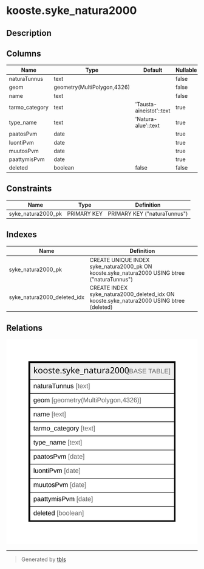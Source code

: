 # kooste.syke_natura2000

## Description

## Columns

| Name | Type | Default | Nullable | Children | Parents | Comment |
| ---- | ---- | ------- | -------- | -------- | ------- | ------- |
| naturaTunnus | text |  | false |  |  |  |
| geom | geometry(MultiPolygon,4326) |  | false |  |  |  |
| name | text |  | false |  |  |  |
| tarmo_category | text | 'Tausta-aineistot'::text | true |  |  |  |
| type_name | text | 'Natura-alue'::text | true |  |  |  |
| paatosPvm | date |  | true |  |  |  |
| luontiPvm | date |  | true |  |  |  |
| muutosPvm | date |  | true |  |  |  |
| paattymisPvm | date |  | true |  |  |  |
| deleted | boolean | false | false |  |  |  |

## Constraints

| Name | Type | Definition |
| ---- | ---- | ---------- |
| syke_natura2000_pk | PRIMARY KEY | PRIMARY KEY ("naturaTunnus") |

## Indexes

| Name | Definition |
| ---- | ---------- |
| syke_natura2000_pk | CREATE UNIQUE INDEX syke_natura2000_pk ON kooste.syke_natura2000 USING btree ("naturaTunnus") |
| syke_natura2000_deleted_idx | CREATE INDEX syke_natura2000_deleted_idx ON kooste.syke_natura2000 USING btree (deleted) |

## Relations

![er](kooste.syke_natura2000.svg)

---

> Generated by [tbls](https://github.com/k1LoW/tbls)
